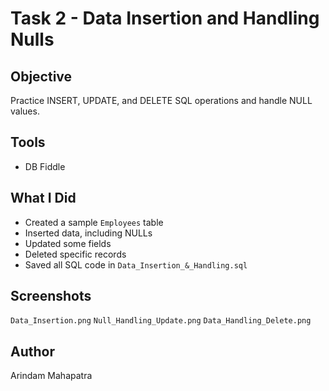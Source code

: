# Task 2 - Data Insertion and Handling Nulls

## Objective
Practice INSERT, UPDATE, and DELETE SQL operations and handle NULL values.

## Tools
- DB Fiddle

## What I Did
- Created a sample `Employees` table
- Inserted data, including NULLs
- Updated some fields
- Deleted specific records
- Saved all SQL code in `Data_Insertion_&_Handling.sql`

## Screenshots
`Data_Insertion.png`
`Null_Handling_Update.png`
`Data_Handling_Delete.png`

## Author
Arindam Mahapatra
